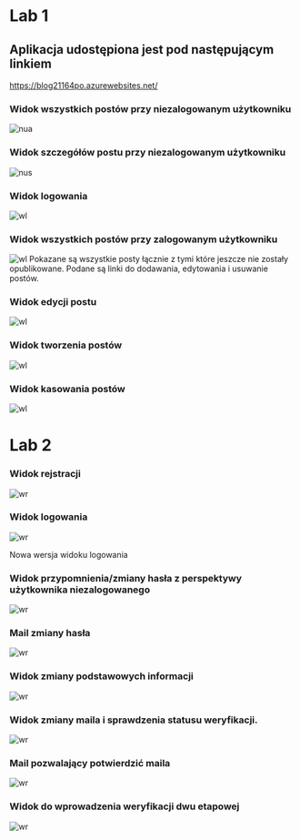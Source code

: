 # Lab 1

## Aplikacja udostępiona jest pod następującym linkiem
https://blog21164po.azurewebsites.net/

### Widok wszystkich postów przy niezalogowanym użytkowniku
![nua](https://github.com/Kiritek/aplikacje-internetowe-21164-195ICA/blob/main/lab1/assets/images/PrzegladPostowNiezalogowany.png)

### Widok szczegółów postu przy niezalogowanym użytkowniku
![nus](https://github.com/Kiritek/aplikacje-internetowe-21164-195ICA/blob/main/lab1/assets/images/PrzegladPostowNiezalogowany.png)


### Widok logowania
![wl](https://github.com/Kiritek/aplikacje-internetowe-21164-195ICA/blob/main/lab1/assets/images/WidokLogowania.png)

### Widok wszystkich postów przy zalogowanym użytkowniku
![wl](https://github.com/Kiritek/aplikacje-internetowe-21164-195ICA/blob/main/lab1/assets/images/PrzegladPostowZalogowany.png)
Pokazane są wszystkie posty łącznie z tymi które jeszcze nie zostały opublikowane. Podane są linki do dodawania, edytowania i usuwanie postów.

### Widok edycji postu
![wl](https://github.com/Kiritek/aplikacje-internetowe-21164-195ICA/blob/main/lab1/assets/images/EdytowaniePostow.jpg)

### Widok tworzenia postów
![wl](https://github.com/Kiritek/aplikacje-internetowe-21164-195ICA/blob/main/lab1/assets/images/TworzeniePostow.png)

### Widok kasowania postów
![wl](https://github.com/Kiritek/aplikacje-internetowe-21164-195ICA/blob/main/lab1/assets/images/KasowaniePostow.png)

# Lab 2

### Widok rejstracji

![wr](https://github.com/Kiritek/aplikacje-internetowe-21164-195ICA/blob/main/lab1/assets/images/WidokRejstracji.png)

### Widok logowania

![wr](https://github.com/Kiritek/aplikacje-internetowe-21164-195ICA/blob/main/lab1/assets/images/WidokLogowania.png)

Nowa wersja widoku logowania

### Widok przypomnienia/zmiany hasła z perspektywy użytkownika niezalogowanego

![wr](https://github.com/Kiritek/aplikacje-internetowe-21164-195ICA/blob/main/lab1/assets/images/ZapomnialemHasla.png)

### Mail zmiany hasła

![wr](https://github.com/Kiritek/aplikacje-internetowe-21164-195ICA/blob/main/lab1/assets/images/mailResetujacy.png)

### Widok zmiany podstawowych informacji

![wr](https://github.com/Kiritek/aplikacje-internetowe-21164-195ICA/blob/main/lab1/assets/images/ProfilOgolny.png)

### Widok zmiany maila i sprawdzenia statusu weryfikacji.

![wr](https://github.com/Kiritek/aplikacje-internetowe-21164-195ICA/blob/main/lab1/assets/images/ProfilEmail.png)

### Mail pozwalający potwierdzić maila

![wr](https://github.com/Kiritek/aplikacje-internetowe-21164-195ICA/blob/main/lab1/assets/images/mailpotwierdzajacy.png)

### Widok do wprowadzenia weryfikacji dwu etapowej

![wr](https://github.com/Kiritek/aplikacje-internetowe-21164-195ICA/blob/main/lab1/assets/images/WeryfikacjaDwuEtapowa.png)
